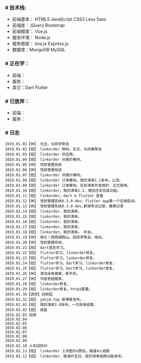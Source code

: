 ### # 技术栈:
* 前端基本： HTML5 JavaScript CSS3 Less Sass
* 前端库： jQuery Bootstrap
* 前端框架： Vue.js
* 服务环境： Node.js
* 服务框架： koa.js Express.js
* 数据库：MongoDB MySQL

### # 正在学：
 * 前端：
 * 服务： 
 * 其它：Dart Flutter
 
### # 已放弃：
 * 前端： 
 * 服务：

### # 日志
```
2019.01.01【休】 元旦，与同学聚会
2019.01.02【班】 linkorder 物料。生日，与同事聚会
2019.01.03【班】 linkorder 供应商。
2019.01.04【班】 linkorder 讯报价模块。
2019.01.05【休】 驾校管理系统
2019.01.06【休】 驾校管理系统
2019.01.07【班】 linkorder 讯报价模块。
2019.01.08【班】 linkorder 订单模块。我的清单1.1发布，公测。
2019.01.09【班】 linkorder 订单模块。任务清单开发维护，正式使用。
2019.01.10【班】 linkorder。我的清单1.2，增加任务完成功能。 
2019.01.11【班】 linkorder。dart & flutter 查看
2019.01.12【休】 驾校管理系统0.3.0-dev。flutter app第一个应用启动。
2019.01.13【休】 驾校管理系统0.3.0-dev,新增考试记录、缴费记录
2019.01.14【班】 linkorder。我的清单。
2019.01.15【班】 linkorder。我的清单。
2019.01.16【班】 linkorder。我的清单。
2019.01.17【班】 linkorder。我的清单。
2019.01.18【班】 linkorder。我的清单。 年会。
2019.01.19【休】 呕吐！爬西湖群山。绍同学聚会、电玩。
2019.01.20【休】 驾校管理系统。
2019.01.21【班】 dart语言学习。
2019.01.22【班】 flutter学习。linkorder修复。
2019.01.23【班】 flutter学习。linkorder修复。
2019.01.24【班】 flutter学习。Dart学习。linkorder修复。
2019.01.25【班】 flutter学习。Dart学习。linkorder修复。
2019.01.26【休】 清洗床单被套。新手机。
2019.01.27【休】 邻居老姐搬家。
2019.01.28【班】 linkorder修复。
2019.01.29【班】 linkorder修复。https配置。
2019.01.30【调休】动物园
2019.01.31【班】 yanjd.top 新博客发布。
2019.02.01【班】 我的清单2.0发布。一月账单结算。
2019.02.02【班】 咸鱼
2019.02.03 回家
2019.02.04
2019.02.05
2019.02.06
2019.02.07
2019.02.08
2019.02.09
2019.02.10 火车回杭州
2019.02.11【班】 linkorder 上传图片&预览。晚餐4人相聚
2019.02.12【班】 linkorder。晚海叶生日。我的清单拖拽功能发布。
```
